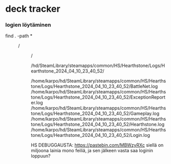 # deck tracker

### logien löytäminen

find . -path \*<dir>/<dir>/<file>
<cmd><start><opt><path>

/hd/SteamLibrary/steamapps/common/HS/Hearthstone/Logs/Hearthstone_2024_04_10_23_40_52/

/home/karpo/hd/SteamLibrary/steamapps/common/HS/Hearthstone/Logs/Hearthstone_2024_04_10_23_40_52/BattleNet.log
/home/karpo/hd/SteamLibrary/steamapps/common/HS/Hearthstone/Logs/Hearthstone_2024_04_10_23_40_52/ExceptionReporter.log
/home/karpo/hd/SteamLibrary/steamapps/common/HS/Hearthstone/Logs/Hearthstone_2024_04_10_23_40_52/Gameplay.log
/home/karpo/hd/SteamLibrary/steamapps/common/HS/Hearthstone/Logs/Hearthstone_2024_04_10_23_40_52/Hearthstone.log
/home/karpo/hd/SteamLibrary/steamapps/common/HS/Hearthstone/Logs/Hearthstone_2024_04_10_23_40_52/Login.log








HS DEBUGGAUSTA:
https://pastebin.com/MBWzyRXc
siellä on miljoona lainia mono feiliä, ja sen jälkeen vasta saa loginin loppuun?
